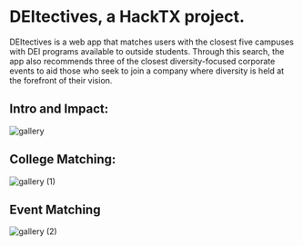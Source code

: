 # DEItectives, a HackTX project.

DEItectives is a web app that matches users with the closest five campuses with DEI programs available to outside students. Through this search, the app also recommends three of the closest diversity-focused corporate events to aid those who seek to join a company where diversity is held at the forefront of their vision. 

## Intro and Impact:
![gallery](https://github.com/ykhan-5/HackTX/assets/131565514/20757f24-0a5d-4a0c-b738-3d072e721985)

## College Matching:
![gallery (1)](https://github.com/ykhan-5/HackTX/assets/131565514/c616f0aa-8942-4faa-803f-3fb1a6c59494)

## Event Matching
![gallery (2)](https://github.com/ykhan-5/HackTX/assets/131565514/ee9eb0f9-f421-4270-aae3-9cdbcd938eda)
